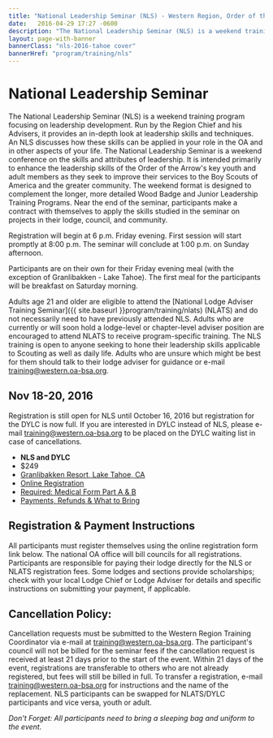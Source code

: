 ```yaml
---
title: "National Leadership Seminar (NLS) - Western Region, Order of the Arrow, Boy Scouts of America"
date:   2016-04-29 17:27 -0600
description: "The National Leadership Seminar (NLS) is a weekend training program focusing on leadership development."
layout: page-with-banner
bannerClass: "nls-2016-tahoe cover"
bannerHref: "program/training/nls"
---
```


# National Leadership Seminar

The National Leadership Seminar (NLS) is a weekend training program focusing on leadership development. Run by the Region Chief and his Advisers, it provides an in-depth look at leadership skills and techniques. An NLS discusses how these skills can be applied in your role in the OA and in other aspects of your life. The National Leadership Seminar is a weekend conference on the skills and attributes of leadership. It is intended primarily to enhance the leadership skills of the Order of the Arrow's key youth and adult members as they seek to improve their services to the Boy Scouts of America and the greater community. The weekend format is designed to complement the longer, more detailed Wood Badge and Junior Leadership Training Programs. Near the end of the seminar, participants make a contract with themselves to apply the skills studied in the seminar on projects in their lodge, council, and community.

Registration will begin at 6 p.m. Friday evening. First session will start promptly at 8:00 p.m. The seminar will conclude at 1:00 p.m. on Sunday afternoon.

Participants are on their own for their Friday evening meal (with the exception of Granlibakken - Lake Tahoe). The first meal for the participants will be breakfast on Saturday morning.

Adults age 21 and older are eligible to attend the [National Lodge Adviser Training Seminar]({{ site.baseurl }}program/training/nlats) (NLATS) and do not necessarily need to have previously attended NLS. Adults who are currently or will soon hold a lodge-level or chapter-level adviser position are encouraged to attend NLATS to receive program-specific training. The NLS training is open to anyone seeking to hone their leadership skills applicable to Scouting as well as daily life. Adults who are unsure which might be best for them should talk to their lodge adviser for guidance or e-mail [training@western.oa-bsa.org](mailto:training@western.oa-bsa.org).

## Nov 18-20, 2016

<div class="alert alert-info">
  Registration is still open for NLS until October 16, 2016 but registration for the DYLC is now full. If you are interested in DYLC instead of NLS, please e-mail <a href="mailto:training@western.oa-bsa.org">training@western.oa-bsa.org</a> to be placed on the DYLC waiting list in case of cancellations.
</div>

* **NLS and DYLC**
* $249
* [Granlibakken Resort, Lake Tahoe, CA](http://www.granlibakken.com/)
* [Online Registration](https://reservations.scouting.org/profile/form/index.cfm?PKformID=0x502186a79)
* [Required: Medical Form Part A &amp; B](http://www.scouting.org/filestore/HealthSafety/pdf/680-001_AB.pdf)
* [Payments, Refunds &amp; What to Bring](https://reservations.scouting.org/accounts/register123/scouting/nationalevents1/WR_2016_NLS-NLATS-SOS_What_to_Bring.pdf)

## Registration &amp; Payment Instructions

All participants must register themselves using the online registration form link below. The national OA office will bill councils for all registrations. Participants are responsible for paying their lodge directly for the NLS or NLATS registration fees. Some lodges and sections provide scholarships; check with your local Lodge Chief or Lodge Adviser for details and specific instructions on submitting your payment, if applicable.

## Cancellation Policy:

Cancellation requests must be submitted to the Western Region Training Coordinator via e-mail at [training@western.oa-bsa.org](mailto:training@western.oa-bsa.org). The participant's council will not be billed for the seminar fees if the cancellation request is received at least 21 days prior to the start of the event. Within 21 days of the event, registrations are transferable to others who are not already registered, but fees will still be billed in full. To transfer a registration, e-mail [training@western.oa-bsa.org](mailto:training@western.oa-bsa.org) for instructions and the name of the replacement.  NLS participants can be swapped for NLATS/DYLC participants and vice versa, youth or adult.

*Don't Forget: All participants need to bring a sleeping bag and uniform to the event.*